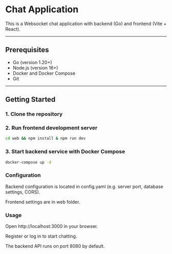 # Chat Application

This is a Websocket chat application with backend (Go) and frontend (Vite + React).

---

## Prerequisites

- Go (version 1.20+)
- Node.js (version 16+)
- Docker and Docker Compose
- Git

---

## Getting Started

### 1. Clone the repository

### 2. Run frontend development server
```bash
cd web && npm install & npm run dev
```

### 3. Start backend service with Docker Compose
```bash
docker-compose up -d
```

### Configuration
Backend configuration is located in config.yaml (e.g. server port, database settings, CORS).

Frontend settings are in web folder.

### Usage
Open http://localhost:3000 in your browser.

Register or log in to start chatting.

The backend API runs on port 8080 by default.